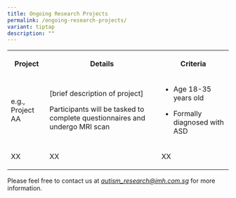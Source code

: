 ```yaml
---
title: Ongoing Research Projects
permalink: /ongoing-research-projects/
variant: tiptap
description: ""
---
```

<table style="minWidth: 75px">
<colgroup>
<col>
<col>
<col>
</colgroup>
<tbody>
<tr>
<th rowspan="1" colspan="1">
<p>Project</p>
</th>
<th rowspan="1" colspan="1">
<p>Details</p>
</th>
<th rowspan="1" colspan="1">
<p>Criteria</p>
</th>
</tr>
<tr>
<td rowspan="1" colspan="1">
<p>e.g., Project AA</p>
</td>
<td rowspan="1" colspan="1">
<p>[brief description of project]</p>
<p></p>
<p>Participants will be tasked to complete questionnaires and undergo MRI
scan</p>
</td>
<td rowspan="1" colspan="1">
<ul data-tight="true" class="tight">
<li>
<p>Age 18-35 years old</p>
</li>
</ul>
<ul data-tight="true" class="tight">
<li>
<p>Formally diagnosed with ASD</p>
</li>
</ul>
</td>
</tr>
<tr>
<td rowspan="1" colspan="1">
<p>XX</p>
</td>
<td rowspan="1" colspan="1">
<p>XX</p>
</td>
<td rowspan="1" colspan="1">
<p>XX</p>
</td>
</tr>
</tbody>
</table>
<p>Please feel free to contact us at <em><a href="mailto:autism_research@imh.com.sg" rel="noopener noreferrer nofollow" target="_blank">autism_research@imh.com.sg</a></em> for
more information.</p>